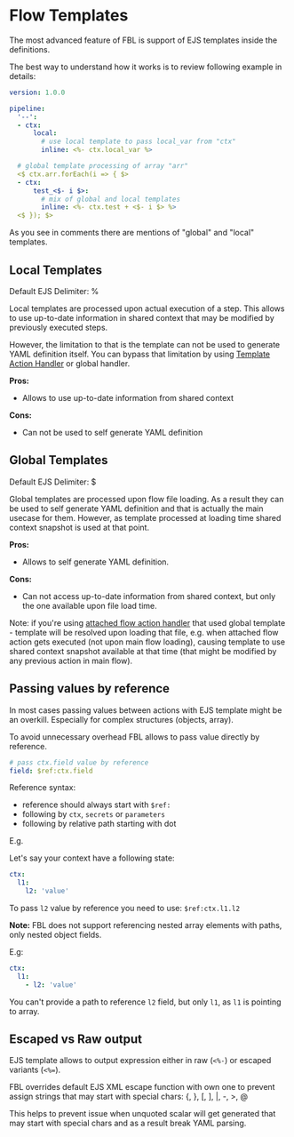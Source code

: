 # Flow Templates

The most advanced feature of FBL is support of EJS templates inside the definitions.

The best way to understand how it works is to review following example in details:

```yaml
version: 1.0.0

pipeline:
  '--':
  - ctx:
      local:
        # use local template to pass local_var from "ctx"
        inline: <%- ctx.local_var %>

  # global template processing of array "arr"
  <$ ctx.arr.forEach(i => { $>
  - ctx:
      test_<$- i $>:
        # mix of global and local templates
        inline: <%- ctx.test + <$- i $> %>
  <$ }); $>
```

As you see in comments there are mentions of "global" and "local" templates.

## Local Templates

Default EJS Delimiter: %

Local templates are processed upon actual execution of a step.
This allows to use up-to-date information in shared context that may be modified by previously executed steps.

However, the limitation to that is the template can not be used to generate YAML definition itself. You can bypass that limitation by using
[Template Action Handler](../plugins/flow.md#action-handler-template) or global handler.

**Pros:**

- Allows to use up-to-date information from shared context

**Cons:**

- Can not be used to self generate YAML definition

## Global Templates

Default EJS Delimiter: \$

Global templates are processed upon flow file loading. As a result they can be used to self generate YAML definition and that is actually the main
usecase for them. However, as template processed at loading time shared context snapshot is used at that point.

**Pros:**

- Allows to self generate YAML definition.

**Cons:**

- Can not access up-to-date information from shared context, but only the one available upon file load time.

Note: if you're using [attached flow action handler](../plugins/flow.md#action-handler-attached-flow) that used global template -
template will be resolved upon loading that file, e.g. when attached flow action gets executed (not upon main flow loading),
causing template to use shared context snapshot available at that time (that might be modified by any previous action in main flow).

## Passing values by reference

In most cases passing values between actions with EJS template might be an overkill. Especially for complex structures (objects, array).

To avoid unnecessary overhead FBL allows to pass value directly by reference.

```yaml
# pass ctx.field value by reference
field: $ref:ctx.field
```

Reference syntax:

- reference should always start with `$ref:`
- following by `ctx`, `secrets` or `parameters`
- following by relative path starting with dot

E.g.

Let's say your context have a following state:

```yaml
ctx:
  l1:
    l2: 'value'
```

To pass `l2` value by reference you need to use: `$ref:ctx.l1.l2`

**Note:** FBL does not support referencing nested array elements with paths, only nested object fields.

E.g:

```yaml
ctx:
  l1:
    - l2: 'value'
```

You can't provide a path to reference `l2` field, but only `l1`, as `l1` is pointing to array.

## Escaped vs Raw output

EJS template allows to output expression either in raw \(`<%-`\) or escaped variants \(`<%=`\).

FBL overrides default EJS XML escape function with own one to prevent assign strings that may start with special chars:
{, }, \[, \], |, -, \>, @

This helps to prevent issue when unquoted scalar will get generated that may start with special chars and as a result break YAML parsing.
